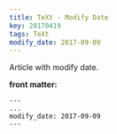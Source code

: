 ```yaml
---
title: TeXt - Modify Date
key: 20170419
tags: TeXt
modify_date: 2017-09-09
---
```


Article with modify date.

<!--more-->

**front matter:**

    ---
    ...
    modify_date: 2017-09-09
    ---